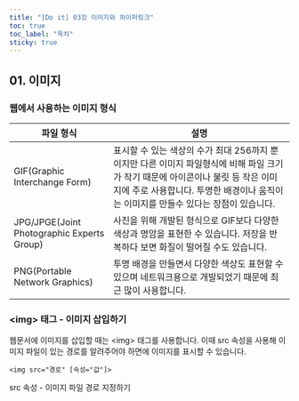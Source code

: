 ```yaml
---
title: "[Do it] 03장 이미지와 하이퍼링크"
toc: true
toc_label: "목차"
sticky: true
---
```


## 01. 이미지

### 웹에서 사용하는 이미지 형식



| 파일 형식                                  | 설명                                                         |
| ------------------------------------------ | ------------------------------------------------------------ |
| GIF(Graphic Interchange Form)              | 표시할 수 있는  색상의 수가 최대 256까지 뿐이지만 다른 이미지 파일형식에 비해 파일 크기가 작기 때문에 아이콘이나 불릿 등 작은 이미지에 주로 사용합니다. 투명한 배경이나 움직이는 이미지를 만들수 있다는 장점이 있습니다. |
| JPG/JPGE(Joint Photographic Experts Group) | 사진을 위해 개발된 형식으로 GIF보다 다양한 색상과 명암을 표현한 수 있습니다. 저장을 반복하다 보면 화질이 떨어질 수도 있습니다. |
| PNG(Portable Network Graphics)             | 투명 배경을 만들면서 다양한 색상도 표현할 수 있으며 네트워크용으로 개발되었기 때문에 최근 많이 사용합니다. |

### \<img> 태그 - 이미지 삽입하기

웹문서에 이미지를 삽입할 때는 \<img> 태그를 사용합니다. 이때 src 속성을 사용해 이미지 파일이 있는 경로를 알려주어야 하면에 이미지를 표시할 수 있습니다. 

`<img src="경로" [속성="값"]>`

<span class="stt">src 속성 - 이미지 파일 경로 지정하기</span>